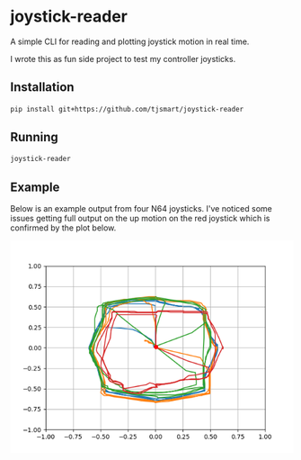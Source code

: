 joystick-reader
===============

A simple CLI for reading and plotting joystick motion in real time.

I wrote this as fun side project to test my controller joysticks.


## Installation

```bash
pip install git+https://github.com/tjsmart/joystick-reader
```

## Running

```bash
joystick-reader
```


## Example

Below is an example output from four N64 joysticks. I've noticed
some issues getting full output on the up motion on the red joystick
which is confirmed by the plot below.

![](./example.png)
